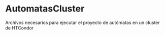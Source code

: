 # AutomatasCluster
Archivos necesarios para ejecutar el proyecto de autómatas en un cluster de HTCondor
